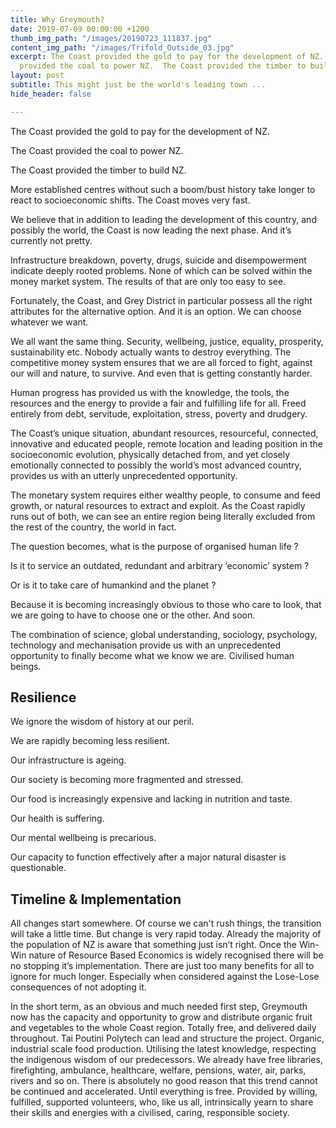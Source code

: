 ```yaml
---
title: Why Greymouth?
date: 2019-07-09 00:00:00 +1200
thumb_img_path: "/images/20190723_111837.jpg"
content_img_path: "/images/Trifold_Outside_03.jpg"
excerpt: The Coast provided the gold to pay for the development of NZ.  The Coast
  provided the coal to power NZ.  The Coast provided the timber to build NZ.
layout: post
subtitle: This might just be the world's leading town ...
hide_header: false

---
```

The Coast provided the gold to pay for the development of NZ.

The Coast provided the coal to power NZ.

The Coast provided the timber to build NZ.

More established centres without such a boom/bust history take longer to react to socioeconomic shifts. The Coast moves very fast.

We believe that in addition to leading the development of this country, and possibly the world, the Coast is now leading the next phase. And it’s currently not pretty.

Infrastructure breakdown, poverty, drugs, suicide and disempowerment indicate deeply rooted problems. None of which can be solved within the money market system. The results of that are only too easy to see.

Fortunately, the Coast, and Grey District in particular possess all the right attributes for the alternative option. And it is an option. We can choose whatever we want.

We all want the same thing. Security, wellbeing, justice, equality, prosperity, sustainability etc. Nobody actually wants to destroy everything. The competitive money system ensures that we are all forced to fight, against our will and nature, to survive. And even that is getting constantly harder.

Human progress has provided us with the knowledge, the tools, the resources and the energy to provide a fair and fulfilling life for all. Freed entirely from debt, servitude, exploitation, stress, poverty and drudgery.

The Coast’s unique situation, abundant resources, resourceful, connected, innovative and educated people, remote location and leading position in the socioeconomic evolution, physically detached from, and yet closely emotionally connected to possibly the world’s most advanced country, provides us with an utterly unprecedented opportunity.

The monetary system requires either wealthy people, to consume and feed growth, or natural resources to extract and exploit. As the Coast rapidly runs out of both, we can see an entire region being literally excluded from the rest of the country, the world in fact.

The question becomes, what is the purpose of organised human life ?

Is it to service an outdated, redundant and arbitrary ‘economic’ system ?

Or is it to take care of humankind and the planet ?

Because it is becoming increasingly obvious to those who care to look, that we are going to have to choose one or the other. And soon.

The combination of science, global understanding, sociology, psychology, technology and mechanisation provide us with an unprecedented opportunity to finally become what we know we are. Civilised human beings.

## **Resilience**

We ignore the wisdom of history at our peril.

We are rapidly becoming less resilient.

Our infrastructure is ageing.

Our society is becoming more fragmented and stressed.

Our food is increasingly expensive and lacking in nutrition and taste.

Our health is suffering.

Our mental wellbeing is precarious.

Our capacity to function effectively after a major natural disaster is questionable.

## **Timeline & Implementation**

All changes start somewhere. Of course we can't rush things, the transition will take a little time. But change is very rapid today. Already the majority of the population of NZ is aware that something just isn’t right. Once the Win-Win nature of Resource Based Economics is widely recognised there will be no stopping it’s implementation. There are just too many benefits for all to ignore for much longer. Especially when considered against the Lose-Lose consequences of not adopting it.

In the short term, as an obvious and much needed first step, Greymouth now has the capacity and opportunity to grow and distribute organic fruit and vegetables to the whole Coast region. Totally free, and delivered daily throughout.  Tai Poutini Polytech can lead and structure the project. Organic, industrial scale food production. Utilising the latest knowledge, respecting the indigenous wisdom of our predecessors. We already have free libraries, firefighting, ambulance, healthcare, welfare, pensions, water, air, parks, rivers and so on. There is absolutely no good reason that this trend cannot be continued and accelerated. Until everything is free. Provided by willing, fulfilled, supported volunteers, who, like us all, intrinsically yearn to share their skills and energies with a civilised, caring, responsible society.